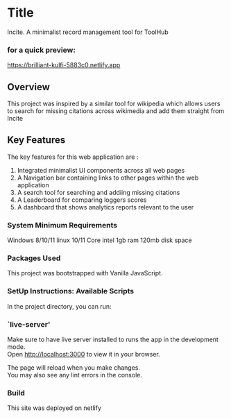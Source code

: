 # Title
Incite. A minimalist record management tool for ToolHub

### for a quick preview:
https://brilliant-kulfi-5883c0.netlify.app

## Overview
This project was inspired by a similar tool for wikipedia which allows users to search for missing citations
across wikimedia and add them straight from Incite

## Key Features
The key features for this web application are :
1. Integrated minimalist UI components across all web pages
2. A Navigation bar containing links to other pages within the web application
3. A search tool for searching and addiing missing citations
4. A Leaderboard for comparing loggers scores
5. A dashboard that shows analytics reports relevant to the user

### System Minimum Requirements
Windows 8/10/11
linux 10/11
Core intel
1gb ram
120mb disk space


### Packages Used

This project was bootstrapped with Vanilla JavaScript.

### SetUp Instructions: Available Scripts

In the project directory, you can run:

### `live-server'
Make sure to have live server installed to runs the app in the development mode.\
Open [http://localhost:3000](http://localhost:3000) to view it in your browser.

The page will reload when you make changes.\
You may also see any lint errors in the console.


### Build

This site was deployed on netlify
